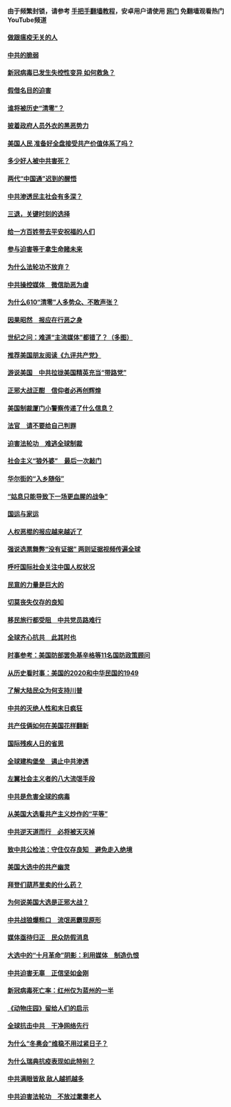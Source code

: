 #### 由于频繁封锁，请参考 [手把手翻墙教程](https://github.com/gfw-breaker/guides/wiki/)，安卓用户请使用 [网门](https://github.com/gfw-breaker/nogfw/blob/master/dl.md?t=01070000) 免翻墙观看热门YouTube频道 

#### [做跟瘟疫无关的人](../pages/251/418171.md?t=01070000) 

#### [中共的脆弱](../pages/251/418196.md?t=01070000) 

#### [新冠病毒已发生失控性变异 如何救急？](../pages/251/418032.md?t=01070000) 

#### [假借名目的迫害](../pages/251/418055.md?t=01070000) 

#### [谁将被历史“清零”？](../pages/251/417485.md?t=01070000) 

#### [披着政府人员外衣的黑恶势力](../pages/251/417442.md?t=01070000) 

#### [美国人民 准备好全盘接受共产价值体系了吗？](../pages/251/417491.md?t=01070000) 

#### [多少好人被中共害死？](../pages/251/417144.md?t=01070000) 

#### [两代“中国通”迟到的醒悟](../pages/251/417064.md?t=01070000) 

#### [中共渗透民主社会有多深？](../pages/251/417063.md?t=01070000) 

#### [三退，关键时刻的选择](../pages/251/416969.md?t=01070000) 

#### [给一方百姓带去平安祝福的人们](../pages/251/416941.md?t=01070000) 

#### [参与迫害等于拿生命赌未来](../pages/251/416856.md?t=01070000) 

#### [为什么法轮功不放弃？](../pages/251/416864.md?t=01070000) 

#### [中共操控媒体　微信助恶为虐](../pages/251/416724.md?t=01070000) 

#### [为什么610“清零”人多势众、不敢声张？](../pages/251/416632.md?t=01070000) 

#### [因果昭然　报应在行恶之身](../pages/251/416582.md?t=01070000) 

#### [世纪之问：难道“主流媒体”都错了？（多图）](../pages/251/416571.md?t=01070000) 

#### [推荐美国朋友阅读《九评共产党》](../pages/251/416510.md?t=01070000) 

#### [游说美国　中共拉拢美国精英充当“带路党”](../pages/251/416529.md?t=01070000) 

#### [正邪大战正酣　信仰者必再创辉煌](../pages/251/416433.md?t=01070000) 

#### [美国制裁厦门小警察传递了什么信息？](../pages/251/416432.md?t=01070000) 

#### [法官　请不要给自己判罪](../pages/251/416379.md?t=01070000) 

#### [迫害法轮功　难逃全球制裁](../pages/251/416380.md?t=01070000) 

#### [社会主义“狼外婆”　最后一次敲门](../pages/251/416394.md?t=01070000) 

#### [华尔街的“入乡随俗”](../pages/251/416395.md?t=01070000) 

#### [“姑息只能导致下一场更血腥的战争”](../pages/251/416223.md?t=01070000) 

#### [国运与家运](../pages/251/416224.md?t=01070000) 

#### [人权恶棍的报应越来越近了](../pages/251/416276.md?t=01070000) 

#### [强说选票舞弊“没有证据” 两则证据视频传遍全球](../pages/251/416227.md?t=01070000) 

#### [呼吁国际社会关注中国人权状况](../pages/251/416135.md?t=01070000) 

#### [民意的力量是巨大的](../pages/251/416222.md?t=01070000) 

#### [切莫丧失仅存的良知](../pages/251/416134.md?t=01070000) 

#### [移民旅行都受阻　中共党员路难行](../pages/251/416033.md?t=01070000) 

#### [全球齐心抗共　此其时也](../pages/251/415989.md?t=01070000) 

#### [时事参考：美国防部罢免基辛格等11名国防政策顾问](../pages/251/415970.md?t=01070000) 

#### [从历史看时事：美国的2020和中华民国的1949](../pages/251/415949.md?t=01070000) 

#### [了解大陆民众为何支持川普](../pages/251/415950.md?t=01070000) 

#### [中共的灭绝人性和末日疯狂](../pages/251/415944.md?t=01070000) 

#### [共产伎俩如何在美国花样翻新](../pages/251/415908.md?t=01070000) 

#### [国际残疾人日的省思](../pages/251/415849.md?t=01070000) 

#### [全球建构堡垒　遏止中共渗透](../pages/251/415850.md?t=01070000) 

#### [左翼社会主义者的八大流氓手段](../pages/251/415802.md?t=01070000) 

#### [中共是危害全球的病毒](../pages/251/415569.md?t=01070000) 

#### [从美国大选看共产主义炒作的“平等”](../pages/251/415654.md?t=01070000) 

#### [中共逆天道而行　必将被天灭掉](../pages/251/415626.md?t=01070000) 

#### [致中共公检法：守住仅存良知　避免走入绝境](../pages/251/415627.md?t=01070000) 

#### [美国大选中的共产幽灵](../pages/251/415618.md?t=01070000) 

#### [拜登们葫芦里卖的什么药？](../pages/251/415531.md?t=01070000) 

#### [为何说美国大选是正邪大战？](../pages/251/415530.md?t=01070000) 

#### [中共战狼爆粗口　流氓恶霸现原形](../pages/251/415426.md?t=01070000) 

#### [媒体亟待归正　民众防假消息](../pages/251/415402.md?t=01070000) 

#### [大选中的“十月革命”阴影：利用媒体　制造仇恨](../pages/251/415334.md?t=01070000) 

#### [中共迫害无辜　正信坚如金刚](../pages/251/415307.md?t=01070000) 

#### [新冠病毒死亡率：红州仅为蓝州的一半](../pages/251/415164.md?t=01070000) 

#### [《动物庄园》留给人们的启示](../pages/251/415178.md?t=01070000) 

#### [全球抗击中共　干净网络先行](../pages/251/415096.md?t=01070000) 

#### [为什么“冬奥会”维稳不用过紧日子？](../pages/251/414949.md?t=01070000) 

#### [为什么瑞典抗疫表现如此特别？](../pages/251/414950.md?t=01070000) 

#### [中共满眼皆敌 敌人越抓越多](../pages/251/415053.md?t=01070000) 

#### [中共迫害法轮功　不放过耄耋老人](../pages/251/414994.md?t=01070000) 

